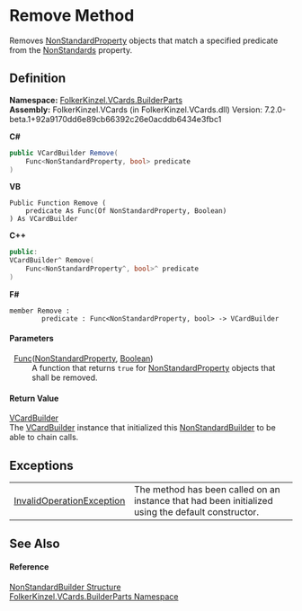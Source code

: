 # Remove Method


Removes <a href="96debf4b-ac3d-b14a-1b24-db26564c0795.md">NonStandardProperty</a> objects that match a specified predicate from the <a href="100883ee-81d8-95fd-9459-b4ae73802911.md">NonStandards</a> property.



## Definition
**Namespace:** <a href="30716183-7f69-ceb8-b5fe-4d9f23e7fd2b.md">FolkerKinzel.VCards.BuilderParts</a>  
**Assembly:** FolkerKinzel.VCards (in FolkerKinzel.VCards.dll) Version: 7.2.0-beta.1+92a9170dd6e89cb66392c26e0acddb6434e3fbc1

**C#**
``` C#
public VCardBuilder Remove(
	Func<NonStandardProperty, bool> predicate
)
```
**VB**
``` VB
Public Function Remove ( 
	predicate As Func(Of NonStandardProperty, Boolean)
) As VCardBuilder
```
**C++**
``` C++
public:
VCardBuilder^ Remove(
	Func<NonStandardProperty^, bool>^ predicate
)
```
**F#**
``` F#
member Remove : 
        predicate : Func<NonStandardProperty, bool> -> VCardBuilder 
```



#### Parameters
<dl><dt>  <a href="https://learn.microsoft.com/dotnet/api/system.func-2" target="_blank" rel="noopener noreferrer">Func</a>(<a href="96debf4b-ac3d-b14a-1b24-db26564c0795.md">NonStandardProperty</a>, <a href="https://learn.microsoft.com/dotnet/api/system.boolean" target="_blank" rel="noopener noreferrer">Boolean</a>)</dt><dd>A function that returns <code>true</code> for <a href="96debf4b-ac3d-b14a-1b24-db26564c0795.md">NonStandardProperty</a> objects that shall be removed.</dd></dl>

#### Return Value
<a href="4254b25b-c39b-3224-d22e-0072642cabb3.md">VCardBuilder</a>  
The <a href="4254b25b-c39b-3224-d22e-0072642cabb3.md">VCardBuilder</a> instance that initialized this <a href="4975b130-bbf1-7c0e-31de-f1f8d80e095d.md">NonStandardBuilder</a> to be able to chain calls.

## Exceptions
<table>
<tr>
<td><a href="https://learn.microsoft.com/dotnet/api/system.invalidoperationexception" target="_blank" rel="noopener noreferrer">InvalidOperationException</a></td>
<td>The method has been called on an instance that had been initialized using the default constructor.</td></tr>
</table>

## See Also


#### Reference
<a href="4975b130-bbf1-7c0e-31de-f1f8d80e095d.md">NonStandardBuilder Structure</a>  
<a href="30716183-7f69-ceb8-b5fe-4d9f23e7fd2b.md">FolkerKinzel.VCards.BuilderParts Namespace</a>  
